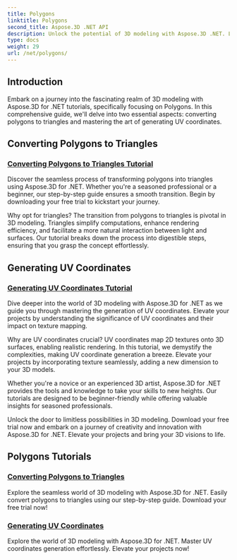 ```yaml
---
title: Polygons
linktitle: Polygons
second_title: Aspose.3D .NET API
description: Unlock the potential of 3D modeling with Aspose.3D .NET. Learn to convert polygons to triangles and master UV coordinates generation for enhanced project elevation.
type: docs
weight: 29
url: /net/polygons/
---
```


## Introduction

Embark on a journey into the fascinating realm of 3D modeling with Aspose.3D for .NET tutorials, specifically focusing on Polygons. In this comprehensive guide, we'll delve into two essential aspects: converting polygons to triangles and mastering the art of generating UV coordinates.

## Converting Polygons to Triangles
### [Converting Polygons to Triangles Tutorial](./convert-polygons-to-triangles/)

Discover the seamless process of transforming polygons into triangles using Aspose.3D for .NET. Whether you're a seasoned professional or a beginner, our step-by-step guide ensures a smooth transition. Begin by downloading your free trial to kickstart your journey.

Why opt for triangles? The transition from polygons to triangles is pivotal in 3D modeling. Triangles simplify computations, enhance rendering efficiency, and facilitate a more natural interaction between light and surfaces. Our tutorial breaks down the process into digestible steps, ensuring that you grasp the concept effortlessly.

## Generating UV Coordinates
### [Generating UV Coordinates Tutorial](./generate-uv-coordinates/)

Dive deeper into the world of 3D modeling with Aspose.3D for .NET as we guide you through mastering the generation of UV coordinates. Elevate your projects by understanding the significance of UV coordinates and their impact on texture mapping.

Why are UV coordinates crucial? UV coordinates map 2D textures onto 3D surfaces, enabling realistic rendering. In this tutorial, we demystify the complexities, making UV coordinate generation a breeze. Elevate your projects by incorporating texture seamlessly, adding a new dimension to your 3D models.

Whether you're a novice or an experienced 3D artist, Aspose.3D for .NET provides the tools and knowledge to take your skills to new heights. Our tutorials are designed to be beginner-friendly while offering valuable insights for seasoned professionals.

Unlock the door to limitless possibilities in 3D modeling. Download your free trial now and embark on a journey of creativity and innovation with Aspose.3D for .NET. Elevate your projects and bring your 3D visions to life.
## Polygons Tutorials
### [Converting Polygons to Triangles](./convert-polygons-to-triangles/)
Explore the seamless world of 3D modeling with Aspose.3D for .NET. Easily convert polygons to triangles using our step-by-step guide. Download your free trial now!
### [Generating UV Coordinates](./generate-uv-coordinates/)
Explore the world of 3D modeling with Aspose.3D for .NET. Master UV coordinates generation effortlessly. Elevate your projects now!